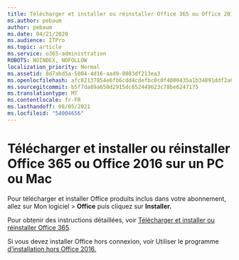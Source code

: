 ```yaml
---
title: Télécharger et installer ou réinstaller Office 365 ou Office 2016 sur un PC ou Mac
ms.author: pebaum
author: pebaum
ms.date: 04/21/2020
ms.audience: ITPro
ms.topic: article
ms.service: o365-administration
ROBOTS: NOINDEX, NOFOLLOW
localization_priority: Normal
ms.assetid: 8d7abd5a-5004-4d16-aad9-8083df213ea3
ms.openlocfilehash: afc82137854e6fb6cdd4cdefbc0c0f4000435a1b34891ddf2a029dcff2ceffa8
ms.sourcegitcommit: b5f7da89a650d2915dc652449623c78be6247175
ms.translationtype: MT
ms.contentlocale: fr-FR
ms.lasthandoff: 08/05/2021
ms.locfileid: "54004656"
---
```

# <a name="download-and-install-or-reinstall-office-365-or-office-2016-on-a-pc-or-mac"></a>Télécharger et installer ou réinstaller Office 365 ou Office 2016 sur un PC ou Mac

Pour télécharger et installer Office produits inclus dans [](https://portal.office.com/OLS/MySoftware.aspx) votre abonnement, allez sur Mon logiciel \> **Office** puis cliquez sur **Installer.** 
  
Pour obtenir des instructions détaillées, voir [Télécharger et installer ou réinstaller Office 365](https://support.office.com/article/4414eaaf-0478-48be-9c42-23adc471665816658?wt.mc_id=O365_Admin_Alch).
  
Si vous devez installer Office hors connexion, voir Utiliser le programme [d’installation hors Office 2016.](https://support.office.com/article/f0a85fe7-118f-41cb-a791-d59cef96ad1c?wt.mc_id=O365_Admin_Alch#OfficePlans=Office_for_business)
  

